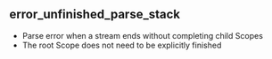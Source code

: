 ## error_unfinished_parse_stack

- Parse error when a stream ends without completing child Scopes
- The root Scope does not need to be explicitly finished